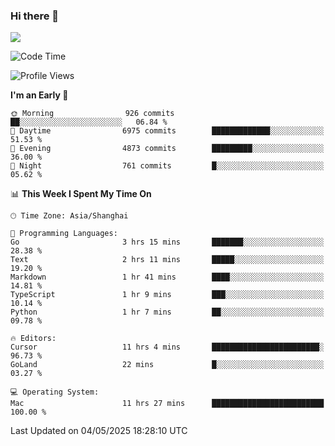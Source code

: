 ### Hi there 👋

<!--
**JJAYCHEN1e/jjaychen1e** is a ✨ _special_ ✨ repository because its `README.md` (this file) appears on your GitHub profile.

Here are some ideas to get you started:

- 🔭 I’m currently working on ...
- 🌱 I’m currently learning ...
- 👯 I’m looking to collaborate on ...
- 🤔 I’m looking for help with ...
- 💬 Ask me about ...
- 📫 How to reach me: ...
- 😄 Pronouns: ...
- ⚡ Fun fact: ...
-->

[![](https://github-readme-stats.vercel.app/api?username=jjaychen1e&show_icons=true)](https://github.com/jjaychen1e/github-readme-stats?count_private=true)

<!--START_SECTION:waka-->
![Code Time](http://img.shields.io/badge/Code%20Time-1%2C965%20hrs%2044%20mins-blue)

![Profile Views](http://img.shields.io/badge/Profile%20Views-16-blue)

**I'm an Early 🐤** 

```text
🌞 Morning                926 commits         ██░░░░░░░░░░░░░░░░░░░░░░░   06.84 % 
🌆 Daytime                6975 commits        █████████████░░░░░░░░░░░░   51.53 % 
🌃 Evening                4873 commits        █████████░░░░░░░░░░░░░░░░   36.00 % 
🌙 Night                  761 commits         █░░░░░░░░░░░░░░░░░░░░░░░░   05.62 % 
```


📊 **This Week I Spent My Time On** 

```text
🕑︎ Time Zone: Asia/Shanghai

💬 Programming Languages: 
Go                       3 hrs 15 mins       ███████░░░░░░░░░░░░░░░░░░   28.38 % 
Text                     2 hrs 11 mins       █████░░░░░░░░░░░░░░░░░░░░   19.20 % 
Markdown                 1 hr 41 mins        ████░░░░░░░░░░░░░░░░░░░░░   14.81 % 
TypeScript               1 hr 9 mins         ███░░░░░░░░░░░░░░░░░░░░░░   10.14 % 
Python                   1 hr 7 mins         ██░░░░░░░░░░░░░░░░░░░░░░░   09.78 % 

🔥 Editors: 
Cursor                   11 hrs 4 mins       ████████████████████████░   96.73 % 
GoLand                   22 mins             █░░░░░░░░░░░░░░░░░░░░░░░░   03.27 % 

💻 Operating System: 
Mac                      11 hrs 27 mins      █████████████████████████   100.00 % 
```


 Last Updated on 04/05/2025 18:28:10 UTC
<!--END_SECTION:waka-->
